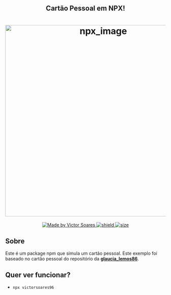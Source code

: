 <h2 align="center">
  Cartão Pessoal em NPX!
</h2>

<h1 align="center">
  <a href="https://github.com/victorsoares96/victorsoares96">
    <img alt="npx_image" src="https://user-images.githubusercontent.com/19741953/83953873-8f005080-a81a-11ea-9285-42dc441e99c9.png" width="600px" />
  </a>
</h1>

<p align="center">
  <a href="https://github.com/victorsoares96">
    <img alt="Made by Victor Soares" src="https://img.shields.io/badge/made%20by-victorsoares96-blue">
    <img alt="shield" src="https://img.shields.io/david/victorsoares96/victorsoares96">
    <img alt="size" src="https://img.shields.io/github/languages/code-size/victorsoares96/victorsoares96">
  </a>
</p>

## Sobre

Este é um package npm que simula um cartão pessoal. Este exemplo foi baseado no cartão pessoal do repositório da **[glaucia_lemos86](https://www.npmjs.com/package/glaucia_lemos86)**.


## Quer ver funcionar?

- `npx victorsoares96`

